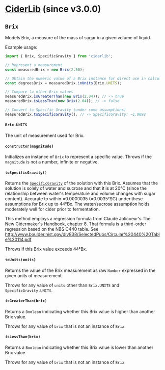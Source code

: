 # [CiderLib](../../README.md) (since v3.0.0)

## `Brix`

Models Brix, a measure of the mass of sugar in a given volume of liquid.

Example usage:

```JavaScript
import { Brix, SpecificGravity } from 'ciderlib';

// Represent a measurement
const measuredBrix = new Brix(2.50);

// Obtain the numeric value of a Brix instance for direct use in calculations
const degreesBrix = measuredBrix.inUnits(Brix.UNITS);

// Compare to other Brix values
measuredBrix.isGreaterThan(new Brix(2.04)); // -> true
measuredBrix.isLessThan(new Brix(2.04)); // -> false

// Convert to Specific Gravity (under some assumptions)
measuredBrix.toSpecificGravity(); // -> SpecificGravity: ~1.0098
```

#### `Brix.UNITS`

The unit of measurement used for Brix.

#### `constructor(magnitude)`

Initializes an instance of `Brix` to represent a specific value. Throws if the `magnitude` is
not a number, infinite or negative.
 
#### `toSpecificGravity()`

Returns the [`SpecificGravity`](./SpecificGravity.md) of the solution with this Brix. Assumes that
the solution is solely of water and sucrose and that it is at 20°C (since the relationship between
water's temperature and volume changes with sugar content). Accurate to within ±0.0000035
(±0.0035°SG) under these assumptions for Brix up to 44°Bx. The water/sucrose assumption holds
moderately well for cider prior to fermentation.

This method employs a regression formula from Claude Jolicoeur's The New Cidermaker's Handbook,
chapter 8. That formula is a third-order regression based on the NBS C440 table.
See http://www.boulder.nist.gov/div838/SelectedPubs/Circular%20440%20Table%20114.pdf

Throws if this Brix value exceeds 44°Bx.

#### `toUnits(units)`

Returns the value of the Brix measurement as raw `Number` expressed in the given units of
measurement.

Throws for any value of `units` other than `Brix.UNITS` and `SpecificGravity.UNITS`.

#### `isGreaterThan(brix)`

Returns a `Boolean` indicating whether this Brix value is higher than another Brix value.

Throws for any value of `brix` that is not an instance of `Brix`.

#### `isLessThan(brix)`

Returns a `Boolean` indicating whether this Brix value is lower than another Brix value.

Throws for any value of `brix` that is not an instance of `Brix`.
